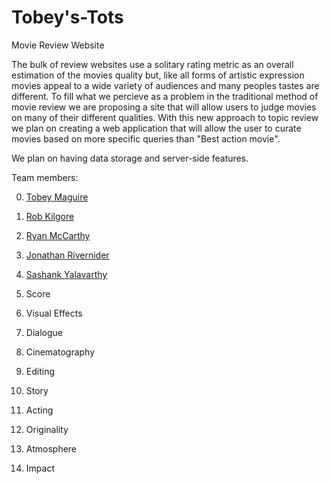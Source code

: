 # Tobey's-Tots
Movie Review Website

The bulk of review websites use a solitary rating metric as an overall estimation of the movies quality but, like all forms of artistic expression movies appeal to a wide variety of audiences and many peoples tastes are different. To fill what we percieve as a problem in the traditional method of movie review we are proposing a site that will allow users to judge movies on many of their different qualities. With this new approach to topic review we plan on creating a web application that will allow the user to curate movies based on more specific queries than "Best action movie".

We plan on having data storage and server-side features.

Team members:

  0. [Tobey Maguire](https://www.imdb.com/name/nm0001497/)
  1. [Rob Kilgore](Team/RobKilgore.md)
  2. [Ryan McCarthy](Team/RyanMcCarthy.md)
  3. [Jonathan Rivernider](Team/JonathanRivernider.md)
  4. [Sashank Yalavarthy](Team/SashankYalavarthy.md)

1. Score
2. Visual Effects
3. Dialogue
4. Cinematography
5. Editing
6. Story
7. Acting
8. Originality
9. Atmosphere
10. Impact
